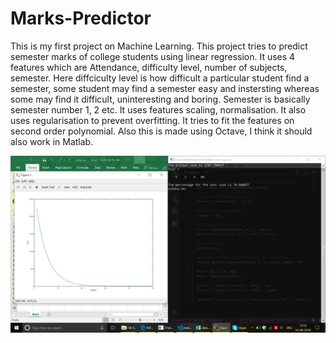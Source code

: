# Marks-Predictor
This is my first project on Machine Learning. This project tries to predict semester marks of college students using linear regression. 
It uses 4 features which are Attendance, difficulty level, number of subjects, semester.
  Here diffciculty level is how difficult a particular student find a semester, some student may find a semester easy and instersting       whereas some may find it difficult, uninteresting and boring.
  Semester is basically semester number 1, 2 etc.
It uses features scaling, normalisation.
It also uses regularisation to prevent overfitting.
It tries to fit the features on second order polynomial.
Also this is made using Octave, I think it should also work in Matlab.

![alt text](https://raw.githubusercontent.com/gulshan17/Marks-Predictor/master/demo.png)
